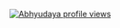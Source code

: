[![Abhyudaya profile views](https://u8views.com/api/v1/github/profiles/174234002/views/day-week-month-total-count.svg)](https://u8views.com/github/deepabhyudaya)
